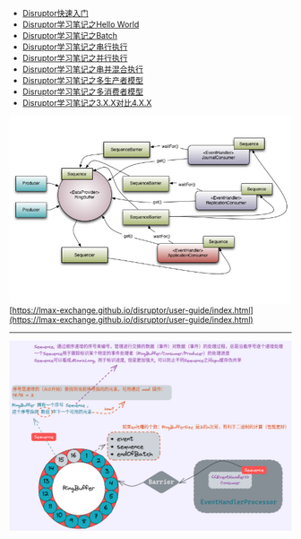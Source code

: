 * [Disruptor快速入门](Disruptor快速入门.md)
* [Disruptor学习笔记之Hello World](Disruptor学习笔记之一.md)
* [Disruptor学习笔记之Batch](Disruptor学习笔记之二.md)
* [Disruptor学习笔记之串行执行](Disruptor学习笔记之串行执行.md)
* [Disruptor学习笔记之并行执行](Disruptor学习笔记之并行执行.md)
* [Disruptor学习笔记之串并混合执行](Disruptor学习笔记之串并混合执行.md)
* [Disruptor学习笔记之多生产者模型](Disruptor学习笔记之多生产者模型.md)
* [Disruptor学习笔记之多消费者模型](Disruptor学习笔记之多消费者模型.md)
* [Disruptor学习笔记之3.X.X对比4.X.X](Disruptor学习笔记之3对比4.md)

![](img/image_2022-03-30-12-16-17.png)
[https://lmax-exchange.github.io/disruptor/user-guide/index.html](https://lmax-exchange.github.io/disruptor/user-guide/index.html) 


-----

![](img/image_2022-03-30-11-37-43.png)





























